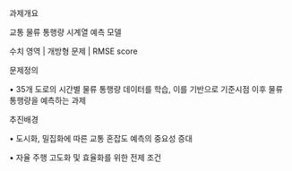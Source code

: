과제개요



교통 물류 통행량 시계열 예측 모델

수치 영역 | 개방형 문제 | RMSE score



문제정의

• 35개 도로의 시간별 물류 통행량 데이터를 학습, 이를 기반으로 기준시점 이후 물류 통행량을 예측하는 과제



추진배경

• 도시화, 밀집화에 따른 교통 혼잡도 예측의 중요성 증대

• 자율 주행 고도화 및 효율화를 위한 전제 조건
